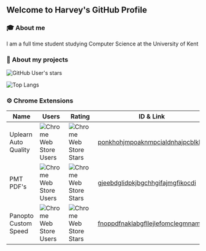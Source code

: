 ## Welcome to Harvey's GitHub Profile

### 🎓 About me

 I am a full time student studying Computer Science at the University of Kent


### 📂 About my projects  
![GitHub User's stars](https://img.shields.io/github/stars/harvey?style=flat&label=%E2%AD%90&color=yellow)

![Top Langs](https://github-readme-stats.vercel.app/api/top-langs/?username=harvey&layout=compact)




### ⚙️ Chrome Extensions
   
| **Name**              | **Users**  | **Rating** | **ID & Link** |
|------------------------|-------------------------------------------------------------------------------------------------|-----------------|----------------|
| Uplearn Auto Quality   | ![Chrome Web Store Users](https://img.shields.io/chrome-web-store/users/ponkhohjmpoaknmpcialdnhajpcblkkg?label=%20) | ![Chrome Web Store Stars](https://img.shields.io/chrome-web-store/stars/ponkhohjmpoaknmpcialdnhajpcblkkg?label=%20) | [ponkhohjmpoaknmpcialdnhajpcblkkg](https://chromewebstore.google.com/detail/uplearn-auto-quality/ponkhohjmpoaknmpcialdnhajpcblkkg)
| PMT PDF's   | ![Chrome Web Store Users](https://img.shields.io/chrome-web-store/users/gjeebdglidpkjbgchhgifajmgfikocdi?label=%20) | ![Chrome Web Store Stars](https://img.shields.io/chrome-web-store/stars/gjeebdglidpkjbgchhgifajmgfikocdi?label=%20) | [gjeebdglidpkjbgchhgifajmgfikocdi](https://chromewebstore.google.com/detail/pmt-pdfs/gjeebdglidpkjbgchhgifajmgfikocdi)
| Panopto Custom Speed   | ![Chrome Web Store Users](https://img.shields.io/chrome-web-store/users/fnoppdfnaklabgfllejlefomclegmnam?label=%20) | ![Chrome Web Store Stars](https://img.shields.io/chrome-web-store/stars/fnoppdfnaklabgfllejlefomclegmnam?label=%20) | [fnoppdfnaklabgfllejlefomclegmnam](https://chromewebstore.google.com/detail/panopto-custom-speed/fnoppdfnaklabgfllejlefomclegmnam)
